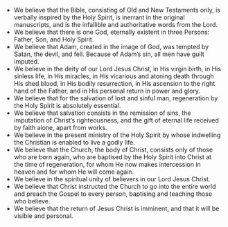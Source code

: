 * We believe that the Bible, consisting of Old and New Testaments only, is verbally inspired by the Holy Spirit, is inerrant in the original manuscripts, and is the infallible and authoritative words from the Lord.
* We believe that there is one God, eternally existent in three Persons: Father, Son, and Holy Spirit.
* We believe that Adam, created in the image of God, was tempted by Satan, the devil, and fell. Because of Adam’s sin, all men have guilt imputed.
* We believe in the deity of our Lord Jesus Christ, in His virgin birth, in His sinless life, in His miracles, in His vicarious and atoning death through His shed blood, in His bodily resurrection, in His ascension to the right hand of the Father, and in His personal return in power and glory.
* We believe that for the salvation of lost and sinful man, regeneration by the Holy Spirit is absolutely essential.
* We believe that salvation consists in the remission of sins, the imputation of Christ’s righteousness, and the gift of eternal life received by faith alone, apart from works.
* We believe in the present ministry of the Holy Spirit by whose indwelling the Christian is enabled to live a godly life.
* We believe that the Church, the body of Christ, consists only of those who are born again, who are baptised by the Holy Spirit into Christ at the time of regeneration, for whom He now makes intercession in heaven and for whom He will come again.
* We believe in the spiritual unity of believers in our Lord Jesus Christ.
* We believe that Christ instructed the Church to go into the entire world and preach the Gospel to every person, baptising and teaching those who believe.
* We believe that the return of Jesus Christ is imminent, and that it will be visible and personal. 